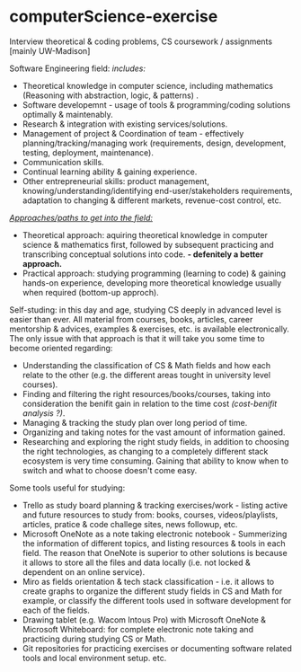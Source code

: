 # computerScience-exercise
Interview theoretical &amp; coding problems, CS coursework / assignments [mainly UW-Madison]

Software Engineering field:
_includes:_
  - Theoretical knowledge in computer science, including mathematics (Reasoning with abstraction, logic, & patterns) .
  - Software developemnt - usage of tools & programming/coding solutions optimally & maintenably. 
  - Research & integration with existing services/solutions.
  - Management of project & Coordination of team - effectively planning/tracking/managing work (requirements, design, development, testing, deployment, maintenance).
  - Communication skills.
  - Continual learning ability & gaining experience.
  - Other entrepreneurial skills: product management, knowing/understanding/identifying end-user/stakeholders requirements, adaptation to changing & different markets, revenue-cost control, etc.

_[Approaches/paths to get into the field:](https://en.wikipedia.org/wiki/Top-down_and_bottom-up_design#Software_development)_
- Theoretical approach: aquiring theoretical knowledge in computer science & mathematics first, followed by subsequent practicing and transcribing conceptual solutions into code. **- defenitely a better approach.**
- Practical approach: studying programming (learning to code) & gaining hands-on experience, developing more theoretical knowledge usually when required (bottom-up approch). 

Self-studing: in this day and age, studying CS deeply in advanced level is easier than ever. All material from courses, books, articles, career mentorship & advices, examples & exercises, etc. is available electronically. 
The only issue with that approach is that it will take you some time to become oriented regarding:
- Understanding the classification of CS & Math fields and how each relate to the other (e.g. the different areas tought in university level courses).
- Finding and filtering the right resources/books/courses, taking into consideration the benifit gain in relation to the time cost _(cost-benifit analysis ?)_.
- Managing & tracking the study plan over long period of time. 
- Organizing and taking notes for the vast amount of information gained.
- Researching and exploring the right study fields, in addition to choosing the right technologies, as changing to a completely different stack ecosystem is very time consuming. Gaining that ability to know when to switch and what to choose doesn't come easy.

Some tools useful for studying: 
- Trello as study board planning & tracking exercises/work - listing active and future resources to study from: books, courses, videos/playlists, articles, pratice & code challege sites, news followup, etc.
- Microsoft OneNote as a note taking electronic notebook - Summerizing the information of different topics, and listing resources & tools in each field. The reason that OneNote is superior to other solutions is because it allows to store all the files and data locally (i.e. not locked & dependent on an online service).
- Miro as fields orientation & tech stack classification - i.e. it allows to create graphs to organize the different study fields in CS and Math for example, or classify the different tools used in software development for each of the fields.
- Drawing tablet (e.g. Wacom Intous Pro) with Microsoft OneNote & Microsoft Whiteboard: for complete electronic note taking and practicing during studying CS or Math.
- Git repositories for practicing exercises or documenting software related tools and local environment setup.
etc.
